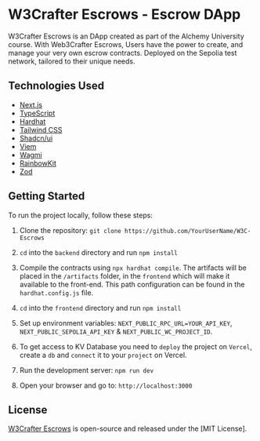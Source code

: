 # W3Crafter Escrows - Escrow DApp

W3Crafter Escrows is an DApp created as part of the Alchemy University course.
With Web3Crafter Escrows, Users have the power to create, and manage your very own escrow contracts. Deployed on the Sepolia test network, tailored to their unique needs.

## Technologies Used

- [Next.js](https://nextjs.org/)
- [TypeScript](https://www.typescriptlang.org/)
- [Hardhat](https://hardhat.org/)
- [Tailwind CSS](https://tailwindcss.com/)
- [Shadcn/ui](https://ui.shadcn.com/)
- [Viem](https://viem.sh/)
- [Wagmi](https://wagmi.sh/)
- [RainbowKit](https://www.rainbowkit.com/)
- [Zod](https://zod.dev/)

## Getting Started

To run the project locally, follow these steps:

1. Clone the repository: `git clone https://github.com/YourUserName/W3C-Escrows`

2. `cd` into the `backend` directory and run `npm install`

3. Compile the contracts using `npx hardhat compile`. The artifacts will be placed in the `/artifacts` folder, in the `frontend` which will make it available to the front-end. This path configuration can be found in the `hardhat.config.js` file.

4. `cd` into the `frontend` directory and run `npm install`

5. Set up environment variables: `NEXT_PUBLIC_RPC_URL=YOUR_API_KEY`, `NEXT_PUBLIC_SEPOLIA_API_KEY` & `NEXT_PUBLIC_WC_PROJECT_ID`.

6. To get access to KV Database you need to `deploy` the project on `Vercel`, create a `db` and `connect` it to your `project` on Vercel.

7. Run the development server: `npm run dev`

8. Open your browser and go to: `http://localhost:3000`

## License

[W3Crafter Escrows](https://github.com/web3crafter/W3C-Escrows) is open-source and released under the [MIT License].
